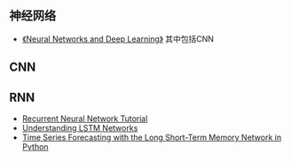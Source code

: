 
## 神经网络

* [《Neural Networks and Deep Learning》](http://neuralnetworksanddeeplearning.com/about.html) 其中包括CNN

## CNN

## RNN
* [Recurrent Neural Network Tutorial](http://www.wildml.com/2015/09/recurrent-neural-networks-tutorial-part-1-introduction-to-rnns/)
* [Understanding LSTM Networks](http://colah.github.io/posts/2015-08-Understanding-LSTMs/)
* [Time Series Forecasting with the Long Short-Term Memory Network in Python](https://machinelearningmastery.com/time-series-forecasting-long-short-term-memory-network-python/)

